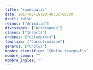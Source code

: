 ```yaml
---
title: "inaequalis"
date: 2017-08-18T20:46:32-06:00
draft: false
reinos: ["Animalia"]
divisiones: ["Arthropoda"]
clases: ["Insecta"]
ordenes: ["Coleoptera"]
familias: ["Curculionidae"]
generos: ["Cholus"]
nombre_cientifico: "Cholus inaequalis"
nombre_comun: ""
nombre_ingles: ""
---
```

